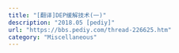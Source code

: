 ```yaml
---
title: "[翻译]DEP缓解技术(一)"
description: "2018.05 [pediy]"
url: "https://bbs.pediy.com/thread-226625.htm"
category: "Miscellaneous"
---
```


